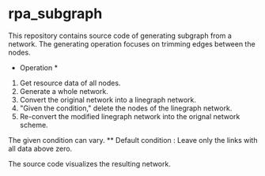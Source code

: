 # rpa_subgraph

This repository contains source code of generating subgraph from a network.
The generating operation focuses on trimming edges between the nodes.

* Operation *
1. Get resource data of all nodes.
2. Generate a whole network.
3. Convert the original network into a linegraph network.
4. "Given the condition," delete the nodes of the linegraph network.
5. Re-convert the modified linegraph network into the orignal network scheme.

The given condition can vary.
** Default condition : Leave only the links with all data above zero.

The source code visualizes the resulting network.
